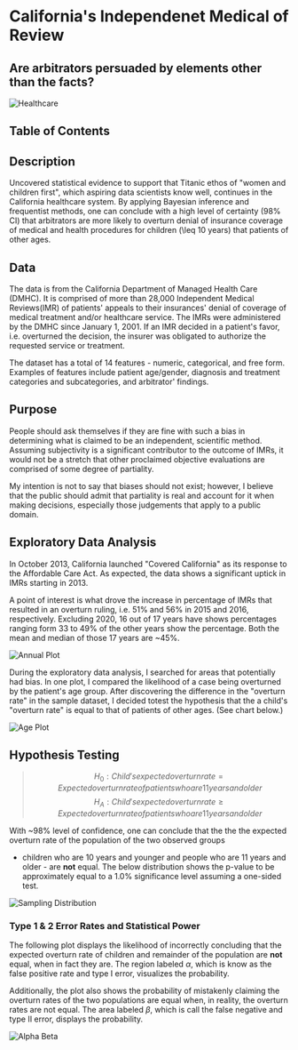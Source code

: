 # California's Independenet Medical of Review
## Are arbitrators persuaded by elements other than the facts?

![Healthcare](https://github.com/Morgan-Sell/CA-Indepedent-Medical-Review/blob/individual/images/Healthcare_workforce.jpg)

## Table of Contents

## Description
Uncovered statistical evidence to support that Titanic ethos of "women and children first", which aspiring data scientists know well, continues in the California healthcare system. By applying Bayesian inference and frequentist methods, one can conclude with a high level of certainty (98% CI) that arbitrators are more likely to overturn denial of insurance coverage of medical and health procedures for children (\leq 10 years) that patients of other ages.

## Data
The data is from the California Department of Managed Health Care (DMHC). It is comprised of more than 28,000 Independent Medical Reviews(IMR) of patients' appeals to their insurances' denial of coverage of medical treatment and/or healthcare service. The IMRs were administered by the DMHC since January 1, 2001. If an IMR decided in a patient's favor, i.e. overturned the decision, the insurer was obligated to authorize the requested service or treatment.

The dataset has a total of 14 features - numeric, categorical, and free form. Examples of features include patient age/gender, diagnosis and treatment categories and subcategories, and arbitrator' findings.

## Purpose
People should ask themselves if they are fine with such a bias in determining what is claimed to be an independent, scientific method. Assuming subjectivity is a significant contributor to the outcome of IMRs, it would not be a stretch that other proclaimed objective evaluations are comprised of some degree of partiality.

My intention is not to say that biases should not exist; however, I believe that the public should admit that partiality is real and account for it when making decisions, especially those judgements that apply to a public domain.

## Exploratory Data Analysis
In October 2013, California launched "Covered California" as its response to the Affordable Care Act. As expected, the data shows a significant uptick in IMRs starting in 2013.

A point of interest is what drove the increase in percentage of IMRs that resulted in an overturn ruling, i.e. 51% and 56% in 2015 and 2016, respectively. Excluding 2020, 16 out of 17 years have shows percentages ranging form 33 to 49% of the other years show the percentage. Both the mean and median of those 17 years are ~45%.

![Annual Plot](https://github.com/Morgan-Sell/CA-Indepedent-Medical-Review/blob/individual/images/annual_trend.png)


During the exploratory data analysis, I searched for areas that potentially had bias. In one plot, I compared the likelihood of a case being overturned by the patient's age group. 
After discovering the difference in the "overturn rate" in the sample dataset, I decided totest the hypothesis that the a child's "overturn rate" is equal to that of patients
of other ages. (See chart below.)


![Age Plot](https://github.com/Morgan-Sell/CA-Indepedent-Medical-Review/blob/individual/images/age.png)

## Hypothesis Testing
> $$ H_0: Child's expected overturn rate = Expected overturn rate of patients who are 11 years and older $$
> $$ H_A: Child's expected overturn rate \geq Expected overturn rate of patients who are 11 years and older $$

With ~98% level of confidence, one can conclude that the the the expected overturn rate of the population of the two observed groups 
- children who are 10 years and younger and people who are 11 years and older - are **not** equal. 
The below distribution shows the p-value to be approximately equal to a 1.0% significance level assuming a one-sided test.

![Sampling Distribution](https://github.com/Morgan-Sell/CA-Indepedent-Medical-Review/blob/individual/images/p_val.png)

### Type 1 & 2 Error Rates and Statistical Power

The following plot displays the likelihood of incorrectly concluding that the expected overturn rate of children and remainder of the population are **not** equal,  when in fact they are.
The region labeled $\alpha$, which is know as the false positive rate and type I error, visualizes the probability. 

Additionally, the plot also shows the probability of mistakenly claiming the overturn rates of the two populations are equal when, in reality, the overturn rates are not equal.
The area labeled $\beta$, which is call the false negative and type II error, displays the probability.

![Alpha Beta](https://github.com/Morgan-Sell/CA-Indepedent-Medical-Review/blob/individual/images/alpha_beta.png)